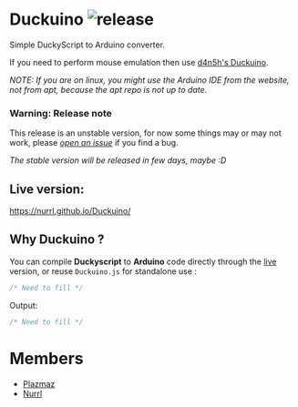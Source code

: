 # Duckuino ![release](https://img.shields.io/github/release/Nurrl/Duckuino/all.svg)
Simple DuckyScript to Arduino converter.

If you need to perform mouse emulation then use [d4n5h's Duckuino](https://github.com/d4n5h/Duckuino).

*NOTE: If you are on linux, you might use the Arduino IDE from the website, not from apt, because the apt repo is not up to date.*

### Warning: Release note
This release is an unstable version, for now some things may or may not work, please [*open an issue*](https://github.com/Nurrl/Duckuino/issues/new) if you find a bug.

*The stable version will be released in few days, maybe :D*
## Live version:
https://nurrl.github.io/Duckuino/

## Why Duckuino ?
You can compile **Duckyscript** to **Arduino** code directly through the [live](https://nurrl.github.io/Duckuino/ "Duckuino Live") version, or reuse <code>Duckuino.js</code> for standalone use :
```javascript
/* Need to fill */
```
Output:

```c
/* Need to fill */
```
# Members
  - [Plazmaz](https://github.com/Plazmaz)
  - [Nurrl](https://github.com/Nurrl)

